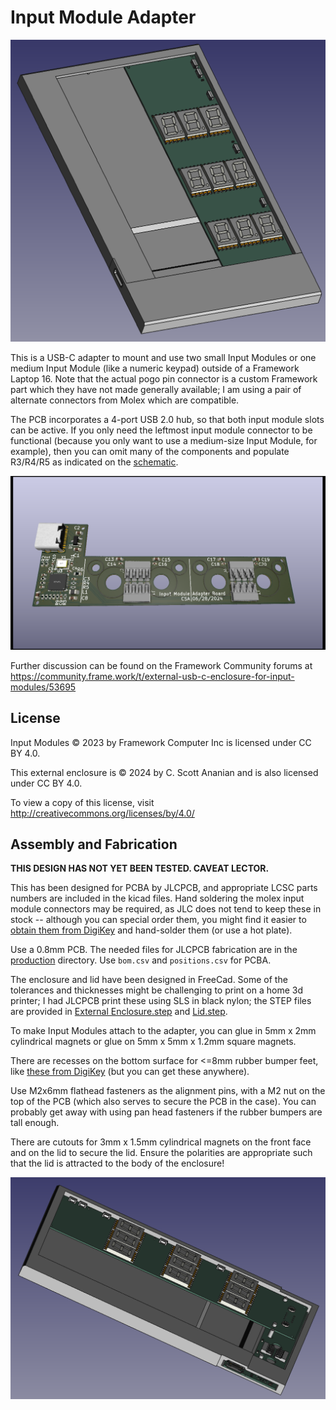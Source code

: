 # Input Module Adapter
![image](assembled.png)

This is a USB-C adapter to mount and use two small Input Modules or
one medium Input Module (like a numeric keypad) outside
of a Framework Laptop 16.  Note that the actual pogo pin connector is a 
custom Framework part which they have not made generally available;
I am using a pair of alternate connectors from Molex which are compatible.

The PCB incorporates a 4-port USB 2.0 hub, so that both input module
slots can be active.  If you only need the leftmost input module connector
to be functional (because you only want to use a medium-size Input Module,
for example), then you can omit many of the components and populate R3/R4/R5
as indicated on the [schematic](./SpringAdapter.pdf).

![image](pcb.png)

Further discussion can be found on the Framework Community forums at
https://community.frame.work/t/external-usb-c-enclosure-for-input-modules/53695

## License
Input Modules © 2023 by Framework Computer Inc is licensed under CC BY 4.0.

This external enclosure is © 2024 by
C. Scott Ananian and is also licensed under CC BY 4.0.

To view a copy of this license,
visit http://creativecommons.org/licenses/by/4.0/


## Assembly and Fabrication

**THIS DESIGN HAS NOT YET BEEN TESTED. CAVEAT LECTOR.**

This has been designed for PCBA by JLCPCB, and appropriate LCSC parts
numbers are included in the kicad files.  Hand soldering the molex
input module connectors may be required, as JLC does not tend to keep
these in stock -- although you can special order them, you might
find it easier to [obtain them from DigiKey](https://www.digikey.com/en/products/detail/molex/0472861001/4553726)
and hand-solder them (or use a hot plate).

Use a 0.8mm PCB.  The needed files for JLCPCB fabrication are in
the [production](./production) directory.  Use `bom.csv` and `positions.csv`
for PCBA.

The enclosure and lid have been designed in FreeCad.  Some of the tolerances
and thicknesses might be challenging to print on a home 3d printer; I had
JLCPCB print these using SLS in black nylon; the STEP files are provided
in [External Enclosure.step](./External%20Enclosure.step) and
[Lid.step](./Lid.step).

To make Input Modules attach to the
adapter, you can glue in 5mm x 2mm cylindrical magnets or glue on
5mm x 5mm x 1.2mm square magnets.

There are recesses on the bottom surface for <=8mm rubber bumper feet,
like [these from DigiKey](https://www.digikey.com/en/products/detail/3m/SJ5076/570288) (but you can get these anywhere).

Use M2x6mm flathead fasteners as the alignment pins, with a M2 nut on the top
of the PCB (which also serves to secure the PCB in the case).  You can
probably get away with using pan head fasteners if the rubber bumpers are
tall enough.

There are cutouts for 3mm x 1.5mm cylindrical magnets on the front face
and on the lid to secure the lid.  Ensure the polarities are appropriate
such that the lid is attracted to the body of the enclosure!

![image](side-view.png)
